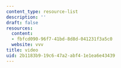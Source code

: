 ```yaml
---
content_type: resource-list
description: ''
draft: false
resources:
  content:
  - fbfcd090-96f7-41bd-8d8d-041231f3a5c0
  website: vvv
title: video
uid: 2b1183b9-19c6-47a2-abf4-1e1ea6e43439
---
```

